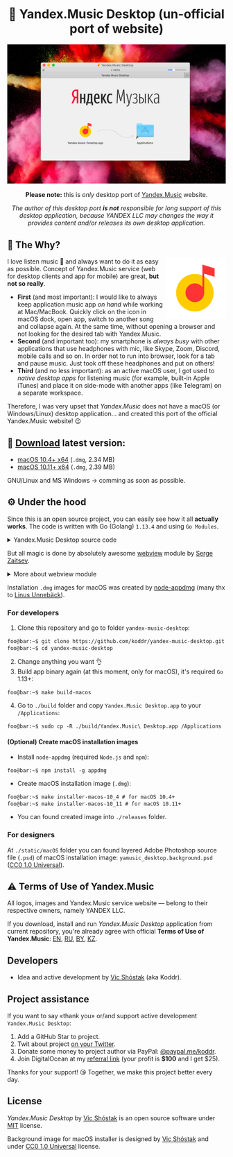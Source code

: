 <h1 align="center">🎵 Yandex.Music Desktop (un-official port of website)</h1>

![Yandex.Music Desktop (un-official port of website)](static/GitHub/macOS_installer_screenshot.jpg)

<p align="center"><strong>Please note:</strong> this is <em>only</em> desktop port of <a href="https://music.yandex.com" target="_blank">Yandex.Music</a> website.</p>

<p align="center"><em>The author of this desktop port <strong>is not</strong> responsible for long support of this desktop application, because YANDEX LLC may changes the way it provides content and/or releases its own desktop application.</em></p>

## 💭 The Why?

<img width="140px" align="right" src="static/macOS/yamusic_desktop.png" alt="Yandex.Music logo"/>

I love listen music 🥰 and always want to do it as easy as possible. Concept of Yandex.Music service (web for desktop clients and app for mobile) are great, **but not so really**.

- **First** (and most important): I would like to always keep application music app _on hand_ while working at Mac/MacBook. Quickly click on the icon in macOS dock, open app, switch to another song and collapse again. At the same time, without opening a browser and not looking for the desired tab with Yandex.Music.
- **Second** (and important too): my smartphone is _always busy_ with other applications that use headphones with mic, like Skype, Zoom, Discord, mobile calls and so on. In order not to run into browser, look for a tab and pause music. Just took off these headphones and put on others!
- **Third** (and no less important): as an active macOS user, I got used to _native desktop apps_ for listening music (for example, built-in Apple iTunes) and place it on side-mode with another apps (like Telegram) on a separate workspace.

Therefore, I was very upset that _Yandex.Music_ does not have a macOS (or Windows/Linux) desktop application... and created this port of the official Yandex.Music website! 😉

## 🔗 [Download](https://github.com/koddr/yandex-music-desktop/releases) latest version:

- [macOS 10.4+ x64](https://github.com/koddr/yandex-music-desktop/releases/download/0.2.0/yamusic_desktop.osx10_4x64.dmg) (`.dmg`, 2.34 MB)
- [macOS 10.11+ x64](https://github.com/koddr/yandex-music-desktop/releases/download/0.2.0/yamusic_desktop.osx10_11x64.dmg) (`.dmg`, 2.39 MB)

GNU/Linux and MS Windows → comming as soon as possible.

## ⚙️ Under the hood

Since this is an open source project, you can easily see how it all **actually works**. The code is written with Go (Golang) `1.13.4` and using `Go Modules`.

<details>
<summary>Yandex.Music Desktop source code</summary><br/>

```go
package main

import "github.com/zserge/webview"

func main() {
	// Webview options:
	//  - name: Yandex.Music Desktop
	name := "Yandex.Music Desktop"
	//  - URL to login screen: https://passport.yandex.com/auth?...
	url := "https://passport.yandex.com/auth?origin=music_button-header&retpath=https%3A%2F%2Fmusic.yandex.com%2Fhome"
	//  - sizes: 800x800 px
	width := 800
	height := 800
	//  - resizable: true
	resizable := true

	// Let's open window app with options:
	webview.Open(name, url, width, height, resizable)
}

```

</details>

But all magic is done by absolutely awesome [webview](https://github.com/zserge/webview) module by [Serge Zaitsev](https://github.com/zserge).

<details>
<summary>More about webview module</summary><br/>

A tiny cross-platform webview library for C/C++/Golang to build modern cross-platform GUIs. Also, there are Rust bindings, Python bindings, Nim bindings, Haskell and C# bindings available.

It supports two-way JavaScript bindings (to call JavaScript from C/C++/Go and to call C/C++/Go from JavaScript).

It uses Cocoa/WebKit on macOS, gtk-webkit2 on Linux and MSHTML (IE10/11) on Windows.

![zserge/webview demo](https://github.com/zserge/webview/raw/master/examples/todo-go/screenshots/screenshots.png)

</details>

Installation `.dmg` images for macOS was created by [node-appdmg](https://github.com/LinusU/node-appdmg) (many thx to [Linus Unnebäck](https://github.com/LinusU)).

### For developers

1. Clone this repository and go to folder `yandex-music-desktop`:

```console
foo@bar:~$ git clone https://github.com/koddr/yandex-music-desktop.git
foo@bar:~$ cd yandex-music-desktop
```

2. Change anything you want 👌
3. Build app binary again (at this moment, only for macOS), it's required `Go` 1.13+:

```console
foo@bar:~$ make build-macos
```

4. Go to `./build` folder and copy `Yandex.Music Desktop.app` to your `/Applications`:

```console
foo@bar:~$ sudo cp -R ./build/Yandex.Music\ Desktop.app /Applications
```

#### (Optional) Create macOS installation images

- Install `node-appdmg` (required `Node.js` and `npm`):

```console
foo@bar:~$ npm install -g appdmg
```

- Create macOS installation image (`.dmg`):

```console
foo@bar:~$ make installer-macos-10_4 # for macOS 10.4+
foo@bar:~$ make installer-macos-10_11 # for macOS 10.11+
```

- You can found created image into `./releases` folder.

### For designers

At `./static/macOS` folder you can found layered Adobe Photoshop source file (`.psd`) of macOS installation image: `yamusic_desktop.background.psd` ([CC0 1.0 Universal](https://creativecommons.org/share-your-work/public-domain/cc0)).

## ⚠️ Terms of Use of Yandex.Music

All logos, images and Yandex.Music service website — belong to their respective owners, namely YANDEX LLC.

If you download, install and run _Yandex.Music Desktop_ application from current repository, you're already agree with official **Terms of Use of Yandex.Music**: [EN](https://yandex.com/legal/music_termsofuse/?lang=en), [RU](https://yandex.ru/legal/music_termsofuse/?lang=ru), [BY](https://yandex.by/legal/music_termsofuse/?lang=by), [KZ](https://yandex.kz/legal/music_termsofuse/?lang=kz).

## Developers

- Idea and active development by [Vic Shóstak](https://github.com/koddr) (aka Koddr).

## Project assistance

If you want to say «thank you» or/and support active development `Yandex.Music Desktop`:

1. Add a GitHub Star to project.
2. Twit about project [on your Twitter](https://twitter.com/intent/tweet?text=Yandex.Music%20Desktop%20%E2%80%94%20un-official%20port%20of%20website%20&url=https%3A%2F%2Fgithub.com%2Fkoddr%2Fyandex-music-desktop).
3. Donate some money to project author via PayPal: [@paypal.me/koddr](https://paypal.me/koddr?locale.x=en_EN).
4. Join DigitalOcean at my [referral link](https://m.do.co/c/b41859fa9b6e) (your profit is **\$100** and I get \$25).

Thanks for your support! 😘 Together, we make this project better every day.

## License

_Yandex.Music Desktop_ by [Vic Shóstak](https://github.com/koddr) is an open source software under [MIT](LICENSE) license.

Background image for macOS installer is designed by [Vic Shóstak](https://github.com/koddr) and under [CC0 1.0 Universal](https://creativecommons.org/share-your-work/public-domain/cc0) license.
